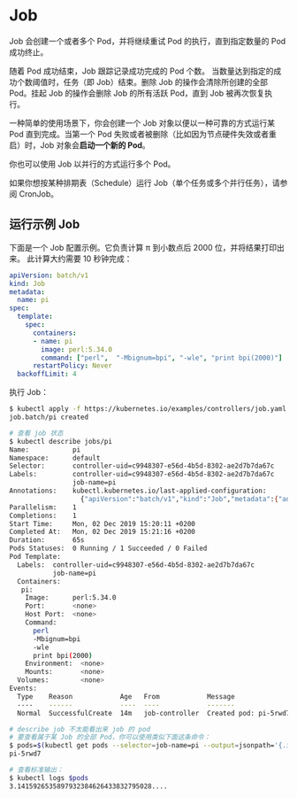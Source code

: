 # Job

Job 会创建一个或者多个 Pod，并将继续重试 Pod 的执行，直到指定数量的 Pod 成功终止。

随着 Pod 成功结束，Job 跟踪记录成功完成的 Pod 个数。 当数量达到指定的成功个数阈值时，任务（即 Job）结束。删除 Job 的操作会清除所创建的全部 Pod。挂起 Job 的操作会删除 Job 的所有活跃 Pod，直到 Job 被再次恢复执行。

一种简单的使用场景下，你会创建一个 Job 对象以便以一种可靠的方式运行某 Pod 直到完成。当第一个 Pod 失败或者被删除（比如因为节点硬件失效或者重启）时，Job 对象会**启动一个新的 Pod**。

你也可以使用 Job 以并行的方式运行多个 Pod。

如果你想按某种排期表（Schedule）运行 Job（单个任务或多个并行任务），请参阅 CronJob。

## 运行示例 Job

下面是一个 Job 配置示例。它负责计算 π 到小数点后 2000 位，并将结果打印出来。 此计算大约需要 10 秒钟完成：

```yaml
apiVersion: batch/v1
kind: Job
metadata:
  name: pi
spec:
  template:
    spec:
      containers:
      - name: pi
        image: perl:5.34.0
        command: ["perl",  "-Mbignum=bpi", "-wle", "print bpi(2000)"]
      restartPolicy: Never
  backoffLimit: 4
```

执行 Job：

```sh
$ kubectl apply -f https://kubernetes.io/examples/controllers/job.yaml
job.batch/pi created

# 查看 job 状态
$ kubectl describe jobs/pi
Name:           pi
Namespace:      default
Selector:       controller-uid=c9948307-e56d-4b5d-8302-ae2d7b7da67c
Labels:         controller-uid=c9948307-e56d-4b5d-8302-ae2d7b7da67c
                job-name=pi
Annotations:    kubectl.kubernetes.io/last-applied-configuration:
                  {"apiVersion":"batch/v1","kind":"Job","metadata":{"annotations":{},"name":"pi","namespace":"default"},"spec":{"backoffLimit":4,"template":...
Parallelism:    1
Completions:    1
Start Time:     Mon, 02 Dec 2019 15:20:11 +0200
Completed At:   Mon, 02 Dec 2019 15:21:16 +0200
Duration:       65s
Pods Statuses:  0 Running / 1 Succeeded / 0 Failed
Pod Template:
  Labels:  controller-uid=c9948307-e56d-4b5d-8302-ae2d7b7da67c
           job-name=pi
  Containers:
   pi:
    Image:      perl:5.34.0
    Port:       <none>
    Host Port:  <none>
    Command:
      perl
      -Mbignum=bpi
      -wle
      print bpi(2000)
    Environment:  <none>
    Mounts:       <none>
  Volumes:        <none>
Events:
  Type    Reason            Age   From            Message
  ----    ------            ----  ----            -------
  Normal  SuccessfulCreate  14m   job-controller  Created pod: pi-5rwd7

# describe job 不太能看出来 job 的 pod
# 要查看属于某 Job 的全部 Pod，你可以使用类似下面这条命令：
$ pods=$(kubectl get pods --selector=job-name=pi --output=jsonpath='{.items[*].metadata.name}') && echo $pods
pi-5rwd7

# 查看标准输出：
$ kubectl logs $pods
3.1415926535897932384626433832795028....
```
